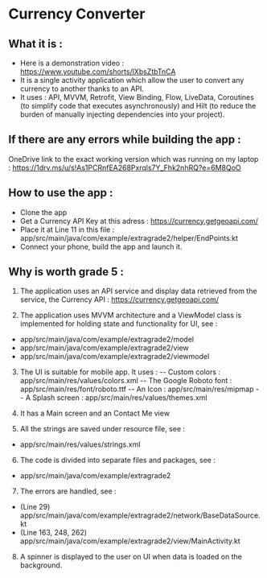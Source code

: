 # Currency Converter

## What it is : 
- Here is a demonstration video : https://www.youtube.com/shorts/lXbsZtbTnCA
- It is a single activity application which allow the user to convert any currency to another thanks to an API.
- It uses : API, MVVM, Retrofit, View Binding, Flow, LiveData, Coroutines (to simplify code that executes asynchronously) and Hilt (to reduce the burden of manually injecting dependencies into your project).

 ## If there are any errors while building the app : 
 OneDrive link to the exact working version which was running on my laptop : https://1drv.ms/u/s!As1PCRnfEA268Pxrqls7Y_Fhk2nhRQ?e=6M8QoO

## How to use the app : 
- Clone the app
- Get a Currency API Key at this adress : https://currency.getgeoapi.com/
- Place it at Line 11 in this file : app/src/main/java/com/example/extragrade2/helper/EndPoints.kt
- Connect your phone, build the app and launch it.

## Why is worth grade 5 : 

1. The application uses an API service and display data retrieved from the service, the Currency API : https://currency.getgeoapi.com/

2. The application uses MVVM architecture and a ViewModel class is implemented for holding state and functionality for UI, see : 
- app/src/main/java/com/example/extragrade2/model
- app/src/main/java/com/example/extragrade2/view
- app/src/main/java/com/example/extragrade2/viewmodel

3. The UI is suitable for mobile app. It uses :
-- Custom colors : app/src/main/res/values/colors.xml
-- The Google Roboto font : app/src/main/res/font/roboto.ttf
-- An Icon : app/src/main/res/mipmap
-- A Splash screen : app/src/main/res/values/themes.xml

4. It has a Main screen and an Contact Me view

5. All the strings are saved under resource file, see :
- app/src/main/res/values/strings.xml 

6. The code is divided into separate files and packages, see : 
- app/src/main/java/com/example/extragrade2

7. The errors are handled, see : 
- (Line 29) app/src/main/java/com/example/extragrade2/network/BaseDataSource.kt 
- (Line 163, 248, 262) app/src/main/java/com/example/extragrade2/view/MainActivity.kt

8. A spinner is displayed to the user on UI when data is loaded on the background.
